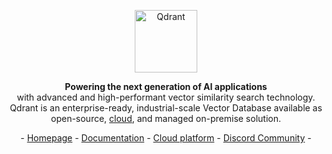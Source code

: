 <p align="center">
  <img height="100" src="https://github.com/qdrant/qdrant/raw/master/docs/logo.svg" alt="Qdrant" title="Qdrant vector search">
</p>

<p align="center">
    <b>Powering the next generation of AI applications</b> <br>
with advanced and high-performant vector similarity search technology.<br>
Qdrant is an enterprise-ready, industrial-scale Vector Database available as open-source, <a href="https://qdrant.to/cloud" TARGET="_blank">cloud</a>, and managed on-premise solution.
</p>
<p align="center">
</p>

<p align="center">
- <a href="https://qdrant.tech">Homepage</a>
- <a href="https://qdrant.tech/documentation/">Documentation</a>
- <a href="https://qdrant.to/cloud">Cloud platform</a>
- <a href="https://qdrant.to/discord">Discord Community</a> -
</p>

